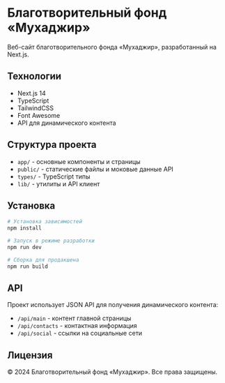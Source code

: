 # Благотворительный фонд «Мухаджир»

Веб-сайт благотворительного фонда «Мухаджир», разработанный на Next.js.

## Технологии

- Next.js 14
- TypeScript
- TailwindCSS
- Font Awesome
- API для динамического контента

## Структура проекта

- `app/` - основные компоненты и страницы
- `public/` - статические файлы и моковые данные API
- `types/` - TypeScript типы
- `lib/` - утилиты и API клиент

## Установка

```bash
# Установка зависимостей
npm install

# Запуск в режиме разработки
npm run dev

# Сборка для продакшена
npm run build
```

## API

Проект использует JSON API для получения динамического контента:

- `/api/main` - контент главной страницы
- `/api/contacts` - контактная информация
- `/api/social` - ссылки на социальные сети

## Лицензия

© 2024 Благотворительный фонд «Мухаджир». Все права защищены.
